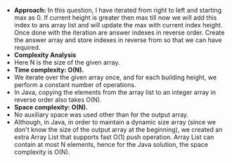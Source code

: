 * **Approach:** In this question, I have iterated from right to left and starting max as 0. If current height is greater then max till now we will add this index to ans array list and will update the max with current index height. Once done with the iteration are answer indexes in reverse order. Create the answer array and store indexes in reverse from so that we can have required.
​
* **Complexity Analysis**
​
* Here N is the size of the given array.
* **Time complexity: O(N).**
​
* We iterate over the given array once, and for each building height, we perform a constant number of operations.
* In Java, copying the elements from the array list to an integer array in reverse order also takes O(N).
​
* **Space complexity: O(N).**
​
* No auxiliary space was used other than for the output array.
* Although, in Java, in order to maintain a dynamic size array (since we don't know the size of the output array at the beginning), we created an extra Array List that supports fast O(1) push operation. Array List can contain at most N elements, hence for the Java solution, the space complexity is O(N).